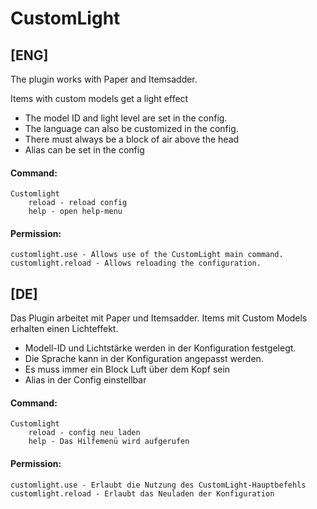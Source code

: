 # CustomLight

## [ENG]
The plugin works with Paper and Itemsadder.

Items with custom models get a light effect
- The model ID and light level are set in the config.
- The language can also be customized in the config.
- There must always be a block of air above the head
- Alias can be set in the config

#### Command: 
    Customlight 
        reload - reload config
        help - open help-menu
  
#### Permission:
    customlight.use - Allows use of the CustomLight main command.
    customlight.reload - Allows reloading the configuration.




## [DE]
Das Plugin arbeitet mit Paper und Itemsadder.
Items mit Custom Models erhalten einen Lichteffekt.
- Modell-ID und Lichtstärke werden in der Konfiguration festgelegt.
- Die Sprache kann in der Konfiguration angepasst werden.
- Es muss immer ein Block Luft über dem Kopf sein
- Alias in der Config einstellbar


#### Command: 
    Customlight
        reload - config neu laden
        help - Das Hilfemenü wird aufgerufen
  
#### Permission:
    customlight.use - Erlaubt die Nutzung des CustomLight-Hauptbefehls
    customlight.reload - Erlaubt das Neuladen der Konfiguration
